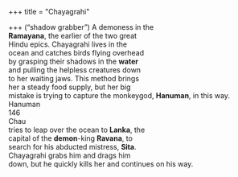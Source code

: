 +++
title = "Chayagrahi"

+++
(“shadow grabber”) A demoness in the  
**Ramayana**, the earlier of the two great  
Hindu epics. Chayagrahi lives in the  
ocean and catches birds flying overhead  
by grasping their shadows in the **water**  
and pulling the helpless creatures down  
to her waiting jaws. This method brings  
her a steady food supply, but her big  
mistake is trying to capture the monkeygod, **Hanuman**, in this way. Hanuman  
146  
Chau  
tries to leap over the ocean to **Lanka**, the  
capital of the **demon**-king **Ravana**, to  
search for his abducted mistress, **Sita**.  
Chayagrahi grabs him and drags him  
down, but he quickly kills her and continues on his way.